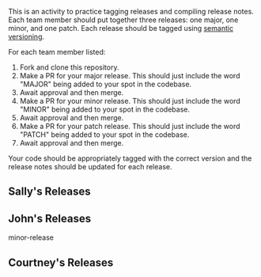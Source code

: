 This is an activity to practice tagging releases and compiling release notes. Each team member should put together three releases: one major, one minor, and one patch. Each release should be tagged using [semantic versioning](https://semver.org/).

For each team member listed:
1. Fork and clone this repository.
1. Make a PR for your major release. This should just include the word "MAJOR" being added to your spot in the codebase.
1. Await approval and then merge.
1. Make a PR for your minor release. This should just include the word "MINOR" being added to your spot in the codebase.
1. Await approval and then merge.
1. Make a PR for your patch release. This should just include the word "PATCH" being added to your spot in the codebase.
1. Await approval and then merge.

Your code should be appropriately tagged with the correct version and the release notes should be updated for each release.

## Sally's Releases

## John's Releases
minor-release

## Courtney's Releases
